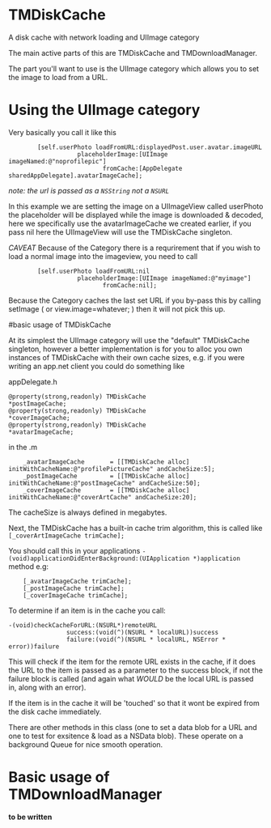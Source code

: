 TMDiskCache
===========

A disk cache with network loading and UIImage category

The main active parts of this are TMDiskCache and TMDownloadManager.

The part you'll want to use is the UIImage category which allows you to set the image to load from a URL.

# Using the UIImage category


Very basically you call it like this

```
		[self.userPhoto loadFromURL:displayedPost.user.avatar.imageURL
				   placeholderImage:[UIImage imageNamed:@"noprofilepic"]
						  fromCache:[AppDelegate sharedAppDelegate].avatarImageCache];
```

*note: the url is passed as a ```NSString``` not a ```NSURL```*

In this example we are setting the image on a UIImageView called userPhoto the placeholder will be displayed while the image is downloaded & decoded, here we specifically use the avatarImageCache we created earlier, if you pass nil here the UIImageView will use the TMDiskCache singleton.

*CAVEAT*
Because of the Category there is a requrirement that if you wish to load a normal image into the imageview, you need to call

```
		[self.userPhoto loadFromURL:nil
				   placeholderImage:[UIImage imageNamed:@"myimage"]
						  fromCache:nil];
```

Because the Category caches the last set URL if you by-pass this by calling setImage ( or view.image=whatever; ) then it will not pick this up.


#basic usage of TMDiskCache

At its simplest the UIImage category will use the "default" TMDiskCache singleton, however a better implementation is for you to alloc you own instances of TMDiskCache with their own cache sizes, e.g. if you were writing an app.net client you could do something like 

appDelegate.h
```
@property(strong,readonly) TMDiskCache							*postImageCache;
@property(strong,readonly) TMDiskCache							*coverImageCache;
@property(strong,readonly) TMDiskCache							*avatarImageCache;
```

in the .m 
```
	_avatarImageCache		= [[TMDiskCache alloc] initWithCacheName:@"profilePictureCache" andCacheSize:5];
    _postImageCache			= [[TMDiskCache alloc] initWithCacheName:@"postImageCache" andCacheSize:50];
	_coverImageCache		= [[TMDiskCache alloc] initWithCacheName:@"coverArtCache" andCacheSize:20];
```

The cacheSize is always defined in megabytes.

Next, the TMDiskCache has a built-in cache trim algorithm, this is called like ```[_coverArtImageCache trimCache];```

You should call this in your applications ```- (void)applicationDidEnterBackground:(UIApplication *)application``` method e.g:
```
	[_avatarImageCache trimCache];
	[_postImageCache trimCache];
	[_coverImageCache trimCache];
```


To determine if an item is in the cache you call:

```
-(void)checkCacheForURL:(NSURL*)remoteURL
                success:(void(^)(NSURL * localURL))success
                failure:(void(^)(NSURL * localURL, NSError * error))failure
```

This will check if the item for the remote URL exists in the cache, if it does the URL to the item is passed as a parameter to the success block, if not the failure block is called (and again what *WOULD* be the local URL is passed in, along with an error).

If the item is in the cache it will be 'touched' so that it wont be expired from the disk cache immediately.

There are other methods in this class (one to set a data blob for a URL and one to test for exsitence & load as a NSData blob). These operate on a background Queue for nice smooth operation.

# Basic usage of TMDownloadManager

**to be written**
